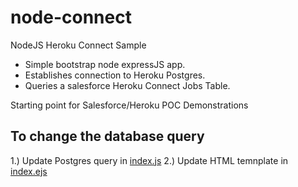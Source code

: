 # node-connect
NodeJS Heroku Connect Sample

- Simple bootstrap node expressJS app. 
- Establishes connection to Heroku Postgres.
- Queries a salesforce Heroku Connect Jobs Table. 

Starting point for Salesforce/Heroku POC Demonstrations

## To change the database query
1.) Update Postgres query in [index.js](https://github.com/joeyjmorales/node-connect/blob/master/index.js)
2.) Update HTML temnplate in [index.ejs](https://github.com/joeyjmorales/node-connect/blob/master/app/views/index.ejs)


